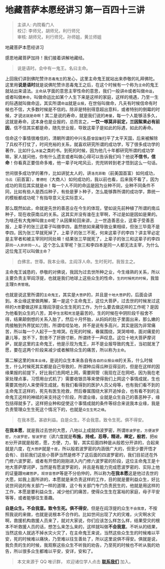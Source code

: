 # 地藏菩萨本愿经讲习 第一百四十三讲

> 主讲人: 内院看门人 <br />
> 校订: 李师兄，胡师兄，利行师兄 <br />
> 审核: 胡师兄，利行师兄，孙师姐，黄兰师姐 <br />

地藏菩萨本愿经讲习

感恩地藏菩萨加持！我们接着讲解地藏经。

> 说是语时。会中有一鬼王。名曰主命。

上回我们讲到佛陀赞许`恶毒鬼王`的发心，这里主命鬼王就站出来恭敬的礼拜佛陀。这里用**说是语时**就是说佛陀赞许恶毒鬼王之后，在这个时候有一个称为`主命`的鬼王就站出来请法。`主命`从字面的意思主宰性命的意思，我们一般讲`命`或者叫做`命运`，或者叫做`寿命`，叫做命运比如某个人生下来是这样的家庭，这样的境遇，乃至一生的际遇就叫做命运，其实所谓`命运`就是`业报`，在世俗叫做命，凡夫有时候信命有时候也不信，大多数时候是不信的。除非是特别得意超出意料，或者特别的倒霉的时候，才说`这就是命啊`！其二是说的寿命，就是我们说的`寿量`，每一个人能够活多久，这就是寿命，这本身也是业报的，总而言之，**一饮一啄莫非前定，兰因絮果必有前因**，信不信其实都是命，随先世业报，导致这辈子是如此的际遇，如此的寿命。

信命这个事情很难信的，清朝所谓的中兴名臣`曾国藩`扫平了太平天国，后来被解除了兵权不打仗了，时间充裕的关系，就喜欢研究所谓的成功学，写了很多成功学的著作，比如什么`冰鉴`之类的书。到死的时候，因为他几十年都研究所谓的成功学嘛，家人就问他，你有什么遗言或者叫做心得可以告诉我们吗？他说**不信书，信命**！你看真正要信命多难，他一辈子叱咤风云，兜兜转转到老才悟到这么一句话。

世间很多成功学的著作，比如讲犹太人的，讲`洛克菲勒`（前美国首富）如何成功，`马云`（前首富），`曹德旺`（大商人）如何成功的，我以前也看，后来我不看了，因为成功的背后其实就是`命`！每一个人不同的命运是因为业种不同，业种不同条件不同，比如有些人是西瓜种子，有些是萝卜种子，怎么能够靠所谓的成功学，靠统一的模板都成功呢？有指导意义无实际意义。

那么既然如此，命就是先世的善恶业在今生的体现，譬如说先前种植了所谓的南瓜种子，现在收获南瓜的关系。这其实并没有谁在主宰啊，不过是如是因如是果的。为啥还有大鬼神叫做`主命`呢？从因果轮回来讲，上一世造善恶业，这辈子受善恶报，上辈子的张三这辈子叫做李四，虽然依如来藏导致业果相续，但张三毕竟不是李四，因为张三早就死掉了，上辈子的张三不死，何来这辈子的李四？讲主宰必定是主宰者和被主宰同时同处嘛！结果张三早就死了，上辈子的张三和这辈子的李四非`同一人非非同一人`。这个怎么主宰呢？张三和李四本是同一人都无法主宰，为什么这位鬼王可以叫做`主命`？

> 白佛言。世尊。我本业缘。主阎浮人命。生时死时。我皆主之。

主命鬼王诚恳的，恭敬的对佛说，我因为过去世所种之业，今生缘熟的关系，所以主要负责主宰阎浮提，也就是我们地球上这些众生的性命，`生的时候死的时候`，我皆主理`负责管理`。

也就是说这里所谓的`主命鬼王`，其实是`大菩萨`的，并且是`十地大菩萨`的，后面会讲到。本业缘这里做两解，第一是这个主命鬼王，这位大菩萨，过去世的时候发过这样的`大愿`要做这样主理阎浮提众生生死的工作，为什么要去做这样的工作呢？是因为他看到众生的八苦，其中`生苦`和`死苦`是最苦的，生的时候在中阴阶段千般舍不得，结果颠倒想的关系入胎了，然后十月怀胎，从妈妈的肚子里面出来，那么嫩的肉接触到外界犹如刀割，所谓哇哇坠地，并不是说有多高兴，其实是因为非常痛苦，所以每一个人起于一生啼哭。在死的时候，眷属围绕，哭哭啼啼，面对痛爱的妻儿等，放不下，割舍不了肝肠寸断，所谓终于一声叹息。这位十地大菩萨摩诃萨，就是这里的主命鬼王，他是示现为鬼王，并不是业报导致的鬼王，当初就发了愿，要在这两个阶段来减少或者解除众生的痛苦，所以称为`主命`。

第二解这里的`我本业缘`，是说的众生本来各自有`各自的业报业缘`的关系，什么时候生，什么时候死其实都是自己导致的，所谓种瓜得瓜种豆得豆的，但是在这样的因缘果报的前提下，好比我们去网吧上网，需要网管（我现在正在网吧，因为我在老家处理点事，习惯用台式机了）需要收银员等来使得我们上网这个事情成就，生也需要其他的人来使得生成就，有我们看得到的医护人员父母等，也有我们看不到的主命鬼王这样的，死先有医生抢救，然后眷属围绕大家开追悼会，也有看不到的主命鬼王这样的神祗的来支持这个阶段，所谓业缘，业就是众生自己的善恶种子，缘包括得就多了。这样把业种和促使这个事情成就的条件等综合来说我本业缘，我是负责管理众生生死这个情况下的，也就是`众生生死之缘`。

> 在我本愿。甚欲利益。自是众生。不会我意。致令生死。俱不得安。

**在我本愿**，就是我过去世的大愿，八地以上成就四波罗密，所谓`愿波罗密`，`方便波罗密`，`力波罗密`，`智波罗密`（讲六度就是**布施，持戒，忍辱，精进，禅定，般若**，把`般若`分开讲就是般若，愿，方便，力，智，其实后面四种是从般若分开讲的，合起来就是六度，在`大菩萨`就是`十度`，所以般若波罗密的内涵很广大的，但至少要开悟才会有）、目前我们这些小菩萨当然是修不了这后面的四波罗密的，我们目前还在外门修六波罗密，或者有开悟的刚刚进入内门修六波罗密的阶段，这位主命鬼王是十地大菩萨摩诃萨，当然是有愿波罗密的，并且是有能力完成愿波罗密的、实际上他的证量跟`地藏菩萨`，`观世音菩萨`等是不分伯仲的，所以称为**在我本愿**这是他过去世的大愿，如我上面所讲的，本愿就是来负责这样的工作，目的就是要利益众生，好比说世间说的有关部门一样的道理，这个有关部门专门负责民生的，他就是用这样的工作，本愿是要利益众生，减少他们的痛苦，使得众生生在富裕的家庭，母子平安等等，或者能够往生善趣。

**自是众生。不会我意。致令生死。俱不得安**。但是在阎浮提的众生`不会我意`，不按照我说的来做，也就是说根本不合作的。比如世间出现了大的灾难，火灾啊水灾啊，救援机构救援人员来了，就对大家说，你们应该怎么样怎么样，结果受灾的根本不听救援人员的话，想怎么来怎么来的，这样就叫做**不会我意**。不听从的结果，当然这些人就逃不掉水灾火灾了，在主命鬼王来说，当然这些众生生的时候难以平安，死的时候难以痛快，乃至难以往生善处了，所以这里说俱不得安。俱就是说，我负责的生的时候，我观察这些众生不听我的劝告，乃至死的时候也不听从我的劝告，所以很多众生都难以平安，安详，安和了。

> 本文来源于 QQ 唯识群， 欢迎诸位学人点击 **[联系我们](https://mp.weixin.qq.com/s/lZCfWjmLjgNR165Tx4_bCQ)** 加入。
